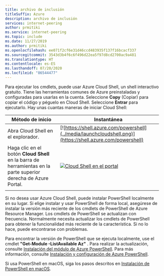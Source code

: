 ```yaml
---
title: archivo de inclusión
titleSuffix: Azure
description: archivo de inclusión
services: internet-peering
author: prmitiki
ms.service: internet-peering
ms.topic: include
ms.date: 11/27/2019
ms.author: prmitiki
ms.openlocfilehash: ee071f2cf6e31d46ccd483935f137f16bcacf337
ms.sourcegitcommit: 3543d3b4f6c6f496d22ea5f97d8cd2700ac9a481
ms.translationtype: HT
ms.contentlocale: es-ES
ms.lasthandoff: 07/20/2020
ms.locfileid: "86544477"
---
```

Para ejecutar los cmdlets, puede usar Azure Cloud Shell, un shell interactivo gratuito. Tiene las herramientas comunes de Azure preinstaladas y configuradas para usarlas en la cuenta. Seleccione **Copy** (Copiar) para copiar el código y péguelo en Cloud Shell. Seleccione **Entrar** para ejecutarlo. Hay unas cuantas maneras de iniciar Cloud Shell:


| Método de inicio | Instantánea  |
|-----------------------------------------------|---|
| Abra Cloud Shell en el explorador. | [![https://shell.azure.com/powershell](../media/launchcloudshell.png)](https://shell.azure.com/powershell) |
| Haga clic en el botón **Cloud Shell** en la barra de herramientas en la parte superior derecha de Azure Portal. | [![Cloud Shell en el portal](../media/cloud-shell-menu.png)](https://portal.azure.com) |
|  |  |


Si no desea usar Azure Cloud Shell, puede instalar PowerShell localmente en su lugar. Si elige instalar y usar PowerShell de forma local, asegúrese de instalar la versión más reciente de los cmdlets de PowerShell de Azure Resource Manager. Los cmdlets de PowerShell se actualizan con frecuencia. Normalmente necesita actualizar los cmdlets de PowerShell para obtener la funcionalidad más reciente de la característica. Si no lo hace, puede encontrarse con problemas.

Para encontrar la versión de PowerShell que se ejecuta localmente, use el cmdlet **"Get-Module -ListAvailable Az"** . Para realizar la actualización, consulte [Instalación del módulo de Azure PowerShell](https://docs.microsoft.com/powershell/azure/azurerm/install-azurerm-ps). Para más información, consulte [Instalación y configuración de Azure PowerShell](https://docs.microsoft.com/powershell/azure/azurerm/overview).

Si usa PowerShell en macOS, siga los pasos descritos en [Instalación de PowerShell en macOS](https://docs.microsoft.com/powershell/scripting/install/installing-powershell-core-on-macos?view=powershell-6).